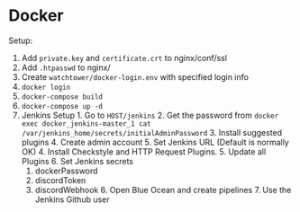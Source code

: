 # Docker

Setup:
  1. Add `private.key` and `certificate.crt` to nginx/conf/ssl
  2. Add `.htpasswd` to nginx/
  4. Create `watchtower/docker-login.env` with specified login info
  5. `docker login`
  6. `docker-compose build`
  7. `docker-compose up -d`
  8. Jenkins Setup
    1. Go to `HOST/jenkins`
	2. Get the password from `docker exec docker_jenkins-master_1 cat /var/jenkins_home/secrets/initialAdminPassword`
	3. Install suggested plugins
	4. Create admin account
	5. Set Jenkins URL (Default is normally OK)
	4. Install Checkstyle and HTTP Request Plugins.
	5. Update all Plugins
	6. Set Jenkins secrets
		1. dockerPassword
		2. discordToken
		3. discordWebhook
	6. Open Blue Ocean and create pipelines
	7. Use the Jenkins Github user
